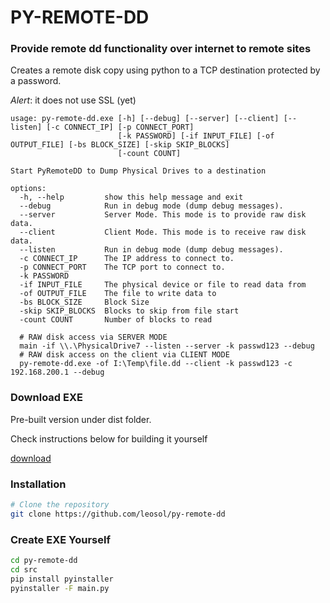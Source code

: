 # PY-REMOTE-DD
### Provide remote dd functionality over internet to remote sites

Creates a remote disk copy using python to a TCP destination protected by a password. 

*Alert*: it does not use SSL (yet)

```
usage: py-remote-dd.exe [-h] [--debug] [--server] [--client] [--listen] [-c CONNECT_IP] [-p CONNECT_PORT]
                        [-k PASSWORD] [-if INPUT_FILE] [-of OUTPUT_FILE] [-bs BLOCK_SIZE] [-skip SKIP_BLOCKS]
                        [-count COUNT]

Start PyRemoteDD to Dump Physical Drives to a destination

options:
  -h, --help         show this help message and exit
  --debug            Run in debug mode (dump debug messages).
  --server           Server Mode. This mode is to provide raw disk data.
  --client           Client Mode. This mode is to receive raw disk data.
  --listen           Run in debug mode (dump debug messages).
  -c CONNECT_IP      The IP address to connect to.
  -p CONNECT_PORT    The TCP port to connect to.
  -k PASSWORD
  -if INPUT_FILE     The physical device or file to read data from
  -of OUTPUT_FILE    The file to write data to
  -bs BLOCK_SIZE     Block Size
  -skip SKIP_BLOCKS  Blocks to skip from file start
  -count COUNT       Number of blocks to read

  # RAW disk access via SERVER MODE
  main -if \\.\PhysicalDrive7 --listen --server -k passwd123 --debug
  # RAW disk access on the client via CLIENT MODE
  py-remote-dd.exe -of I:\Temp\file.dd --client -k passwd123 -c 192.168.200.1 --debug
```

### Download EXE

Pre-built version under dist folder.

Check instructions below for building it yourself

[download](https://github.com/leosol/py-remote-dd/blob/main/dist/py-remote-dd.exe)


### Installation
```bash
# Clone the repository
git clone https://github.com/leosol/py-remote-dd
```

### Create EXE Yourself
```bash
cd py-remote-dd
cd src
pip install pyinstaller
pyinstaller -F main.py
```

